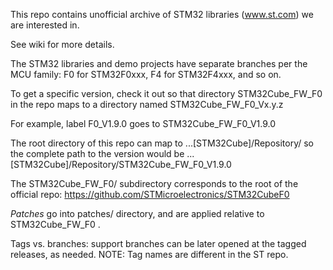 This repo contains unofficial archive of STM32 libraries (www.st.com) we are interested in.

See wiki for more details.

The STM32 libraries and demo projects have separate branches per the MCU family:
F0 for STM32F0xxx, F4 for STM32F4xxx, and so on.

To get a specific version, check it out so that directory STM32Cube_FW_F0 in the repo
maps to a directory named STM32Cube_FW_F0_Vx.y.z

For example, label F0_V1.9.0 goes to STM32Cube_FW_F0_V1.9.0

The root directory of this repo can map to ...[STM32Cube]/Repository/
so the complete path to the version would be 
   ...[STM32Cube]/Repository/STM32Cube_FW_F0_V1.9.0

The STM32Cube_FW_F0/ subdirectory corresponds to the root of the official repo:
https://github.com/STMicroelectronics/STM32CubeF0   
   
*Patches* go into patches/ directory, and are applied relative to STM32Cube_FW_F0 .

Tags vs. branches: support branches can be later opened at the tagged releases, as needed.
NOTE: Tag names are different in the ST repo.  
